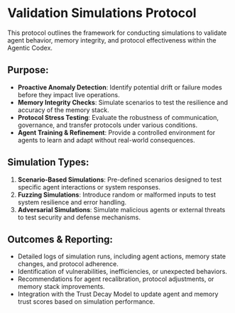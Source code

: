 # Validation Simulations Protocol

This protocol outlines the framework for conducting simulations to validate agent behavior, memory integrity, and protocol effectiveness within the Agentic Codex.

## Purpose:
*   **Proactive Anomaly Detection**: Identify potential drift or failure modes before they impact live operations.
*   **Memory Integrity Checks**: Simulate scenarios to test the resilience and accuracy of the memory stack.
*   **Protocol Stress Testing**: Evaluate the robustness of communication, governance, and transfer protocols under various conditions.
*   **Agent Training & Refinement**: Provide a controlled environment for agents to learn and adapt without real-world consequences.

## Simulation Types:
1.  **Scenario-Based Simulations**: Pre-defined scenarios designed to test specific agent interactions or system responses.
2.  **Fuzzing Simulations**: Introduce random or malformed inputs to test system resilience and error handling.
3.  **Adversarial Simulations**: Simulate malicious agents or external threats to test security and defense mechanisms.

## Outcomes & Reporting:
*   Detailed logs of simulation runs, including agent actions, memory state changes, and protocol adherence.
*   Identification of vulnerabilities, inefficiencies, or unexpected behaviors.
*   Recommendations for agent recalibration, protocol adjustments, or memory stack improvements.
*   Integration with the Trust Decay Model to update agent and memory trust scores based on simulation performance.